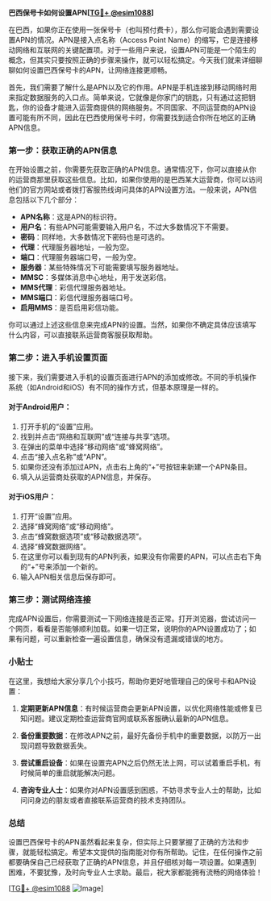 **巴西保号卡如何设置APN[[TG💪+ @esim1088](https://t.me/s/esim1088)]**

在巴西，如果你正在使用一张保号卡（也叫预付费卡），那么你可能会遇到需要设置APN的情况。APN是接入点名称（Access Point Name）的缩写，它是连接移动网络和互联网的关键配置项。对于一些用户来说，设置APN可能是一个陌生的概念，但其实只要按照正确的步骤来操作，就可以轻松搞定。今天我们就来详细聊聊如何设置巴西保号卡的APN，让网络连接更顺畅。

首先，我们需要了解什么是APN以及它的作用。APN是手机连接到移动网络时用来指定数据服务的入口点。简单来说，它就像是你家门的钥匙，只有通过这把钥匙，你的设备才能进入运营商提供的网络服务。不同国家、不同运营商的APN设置可能有所不同，因此在巴西使用保号卡时，你需要找到适合你所在地区的正确APN信息。

### 第一步：获取正确的APN信息

在开始设置之前，你需要先获取正确的APN信息。通常情况下，你可以直接从你的运营商那里获取这些信息。比如，如果你使用的是巴西某大运营商，你可以访问他们的官方网站或者拨打客服热线询问具体的APN设置方法。一般来说，APN信息包括以下几个部分：

- **APN名称**：这是APN的标识符。
- **用户名**：有些APN可能需要输入用户名，不过大多数情况下不需要。
- **密码**：同样地，大多数情况下密码也是可选的。
- **代理**：代理服务器地址，一般为空。
- **端口**：代理服务器端口号，一般为空。
- **服务器**：某些特殊情况下可能需要填写服务器地址。
- **MMSC**：多媒体消息中心地址，用于发送彩信。
- **MMS代理**：彩信代理服务器地址。
- **MMS端口**：彩信代理服务器端口号。
- **启用MMS**：是否启用彩信功能。

你可以通过上述这些信息来完成APN的设置。当然，如果你不确定具体应该填写什么内容，可以直接联系运营商客服获取帮助。

### 第二步：进入手机设置页面

接下来，我们需要进入手机的设置页面进行APN的添加或修改。不同的手机操作系统（如Android和iOS）有不同的操作方式，但基本原理是一样的。

#### 对于Android用户：

1. 打开手机的“设置”应用。
2. 找到并点击“网络和互联网”或“连接与共享”选项。
3. 在弹出的菜单中选择“移动网络”或“蜂窝网络”。
4. 点击“接入点名称”或“APN”。
5. 如果你还没有添加过APN，点击右上角的“+”号按钮来新建一个APN条目。
6. 填入从运营商处获取的APN信息，并保存。

#### 对于iOS用户：

1. 打开“设置”应用。
2. 选择“蜂窝网络”或“移动网络”。
3. 点击“蜂窝数据选项”或“移动数据选项”。
4. 选择“蜂窝数据网络”。
5. 在这里你可以看到现有的APN列表，如果没有你需要的APN，可以点击右下角的“+”号来添加一个新的。
6. 输入APN相关信息后保存即可。

### 第三步：测试网络连接

完成APN设置后，你需要测试一下网络连接是否正常。打开浏览器，尝试访问一个网页，看看是否能够顺利加载。如果一切正常，说明你的APN设置成功了；如果有问题，可以重新检查一遍设置信息，确保没有遗漏或错误的地方。

### 小贴士

在这里，我想给大家分享几个小技巧，帮助你更好地管理自己的保号卡和APN设置：

1. **定期更新APN信息**：有时候运营商会更新APN设置，以优化网络性能或修复已知问题。建议定期检查运营商官网或联系客服确认最新的APN信息。
   
2. **备份重要数据**：在修改APN之前，最好先备份手机中的重要数据，以防万一出现问题导致数据丢失。

3. **尝试重启设备**：如果在设置完APN之后仍然无法上网，可以试着重启手机，有时候简单的重启就能解决问题。

4. **咨询专业人士**：如果你对APN设置感到困惑，不妨寻求专业人士的帮助，比如问问身边的朋友或者直接联系运营商的技术支持团队。

### 总结

设置巴西保号卡的APN虽然看起来复杂，但实际上只要掌握了正确的方法和步骤，就能轻松搞定。希望本文提供的指南能对你有所帮助。记住，在任何操作之前都要确保自己已经获取了正确的APN信息，并且仔细核对每一项设置。如果遇到困难，不要犹豫，及时向专业人士求助。最后，祝大家都能拥有流畅的网络体验！

[[TG💪+ @esim1088](https://t.me/s/esim1088) ![Image](https://i.postimg.cc/4NQfJmqS/Snipaste-2025-05-13-00-14-12.png)]